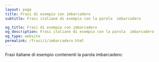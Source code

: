 ```yaml
---
layout: page
title: Frasi di esempio con imbarcadero 
subtitle: Frasi italiane di esempio con la parola  imbarcadero

og_title: Frasi di esempio con imbarcadero 
og_description: Frasi italiane di esempio con la parola  imbarcadero
og_type: website
permalink: /frasi/i/imbarcadero.html
---
```


Frasi italiane di esempio contenenti la parola imbarcadero:


